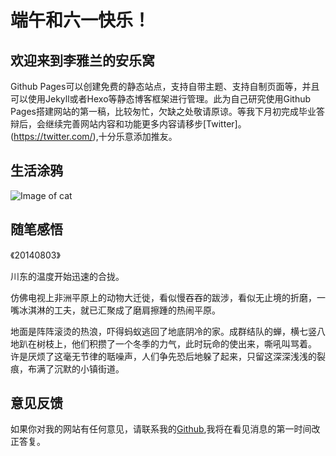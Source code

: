 # 端午和六一快乐！

## 欢迎来到李雅兰的安乐窝

Github Pages可以创建免费的静态站点，支持自带主题、支持自制页面等，并且可以使用Jekyll或者Hexo等静态博客框架进行管理。此为自己研究使用Github Pages搭建网站的第一稿，比较匆忙，欠缺之处敬请原谅。等我下月初完成毕业答辩后，会继续完善网站内容和功能更多内容请移步[Twitter]。(https://twitter.com/),十分乐意添加推友。

## 生活涂鸦

![Image of cat](http://a4.qpic.cn/psb?/V130dAS23Tap1h/YuMX*roQjSxL0LvalobpCotd*ln5A0AyPTIph.Ksni8!/b/dGsBAAAAAAAA&ek=1&kp=1&pt=0&bo=VQOAAgAAAAARF*Q!&tm=1496156400&sce=60-2-2&rf=viewer_4)



## 随笔感悟

《20140803》

川东的温度开始迅速的合拢。

仿佛电视上非洲平原上的动物大迁徙，看似慢吞吞的跋涉，看似无止境的折磨，一嘴冰淇淋的工夫，就已汇聚成了磨肩擦踵的热闹平原。

地面是阵阵滚烫的热浪，吓得蚂蚁逃回了地底阴冷的家。成群结队的蝉，横七竖八地趴在树枝上，他们积攒了一个冬季的力气，此时玩命的使出来，嘶吼叫骂着。
许是厌烦了这毫无节律的聒噪声，人们争先恐后地躲了起来，只留这深深浅浅的裂痕，布满了沉默的小镇街道。

## 意见反馈

如果你对我的网站有任何意见，请联系我的[Github](https://bigbosscat.github.io/),我将在看见消息的第一时间改正答复。
